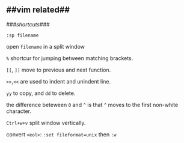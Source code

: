 ##vim related##
---
###_shortcuts_###

    :sp filename

open `filename` in a split window


`%` shortcur for jumping between matching brackets.

`[[`, `]]` move to previous and next function.

`>>`,`<<` are used to indent and unindent line.

`yy` to copy, and `dd` to delete. 

the difference beteween `0` and `^` is that `^` moves to the first non-white character. 

`Ctrl+w+v` split window vertically.

convert `<eol>`: `:set fileformat=unix` then `:w`


